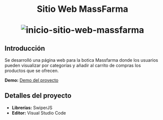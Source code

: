 <div align="center">
  <h1>
    Sitio Web MassFarma
    <br />
    <br />
    <img src="https://github.com/jhonatanhuaman76/massfarma-web/assets/132282558/d1dfd366-fdfd-4ce1-94d6-3d007670523e" alt="inicio-sitio-web-massfarma">  
  </h1>
</div>

## Introducción
Se desarrolló una página web para la botica Massfarma donde los usuarios pueden visualizar por categorías y añadir al carrito de compras los productos que se ofrecen.
<div>
<strong>Demo:</strong>
<a href="https://jhonatanhuaman76.github.io/MASSFARMA-WEB/" target:"_blank">Demo del proyecto</a>
</div>

## Detalles del proyecto
- **Librerías:**  SwiperJS
- **Editor:** Visual Studio Code
